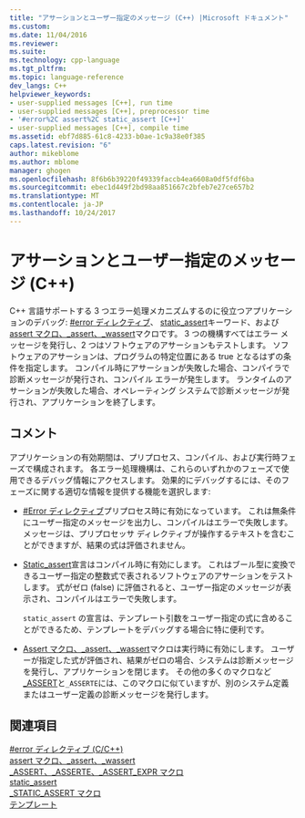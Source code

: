 ```yaml
---
title: "アサーションとユーザー指定のメッセージ (C++) |Microsoft ドキュメント"
ms.custom: 
ms.date: 11/04/2016
ms.reviewer: 
ms.suite: 
ms.technology: cpp-language
ms.tgt_pltfrm: 
ms.topic: language-reference
dev_langs: C++
helpviewer_keywords:
- user-supplied messages [C++], run time
- user-supplied messages [C++], preprocessor time
- '#error%2C assert%2C static_assert [C++]'
- user-supplied messages [C++], compile time
ms.assetid: ebf7d885-61c8-4233-b0ae-1c9a38e0f385
caps.latest.revision: "6"
author: mikeblome
ms.author: mblome
manager: ghogen
ms.openlocfilehash: 8f6b6b39220f49339faccb4ea6608a0df5fdf6ba
ms.sourcegitcommit: ebec1d449f2bd98aa851667c2bfeb7e27ce657b2
ms.translationtype: MT
ms.contentlocale: ja-JP
ms.lasthandoff: 10/24/2017
---
```

# <a name="assertion-and-user-supplied-messages-c"></a>アサーションとユーザー指定のメッセージ (C++)
C++ 言語サポートする 3 つエラー処理メカニズムするのに役立つアプリケーションのデバッグ: [#error ディレクティブ](../preprocessor/hash-error-directive-c-cpp.md)、 [static_assert](../cpp/static-assert.md)キーワード、および[assert マクロ、_assert、_wassert](../c-runtime-library/reference/assert-macro-assert-wassert.md)マクロです。 3 つの機構すべてはエラー メッセージを発行し、2 つはソフトウェアのアサーションもテストします。 ソフトウェアのアサーションは、プログラムの特定位置にある true となるはずの条件を指定します。 コンパイル時にアサーションが失敗した場合、コンパイラで診断メッセージが発行され、コンパイル エラーが発生します。 ランタイムのアサーションが失敗した場合、オペレーティング システムで診断メッセージが発行され、アプリケーションを終了します。  
  
## <a name="remarks"></a>コメント  
 アプリケーションの有効期間は、プリプロセス、コンパイル、および実行時フェーズで構成されます。 各エラー処理機構は、これらのいずれかのフェーズで使用できるデバッグ情報にアクセスします。 効果的にデバッグするには、そのフェーズに関する適切な情報を提供する機能を選択します:  
  
-   [#Error ディレクティブ](../preprocessor/hash-error-directive-c-cpp.md)プリプロセス時に有効になっています。 これは無条件にユーザー指定のメッセージを出力し、コンパイルはエラーで失敗します。 メッセージは、プリプロセッサ ディレクティブが操作するテキストを含むことができますが、結果の式は評価されません。  
  
-   [Static_assert](../cpp/static-assert.md)宣言はコンパイル時に有効にします。 これはブール型に変換できるユーザー指定の整数式で表されるソフトウェアのアサーションをテストします。 式がゼロ (false) に評価されると、ユーザー指定のメッセージが表示され、コンパイルはエラーで失敗します。  
  
     `static_assert` の宣言は、テンプレート引数をユーザー指定の式に含めることができるため、テンプレートをデバッグする場合に特に便利です。  
  
-   [Assert マクロ、_assert、_wassert](../c-runtime-library/reference/assert-macro-assert-wassert.md)マクロは実行時に有効にします。 ユーザーが指定した式が評価され、結果がゼロの場合、システムは診断メッセージを発行し、アプリケーションを閉じます。 その他の多くのマクロなど[_ASSERT](../c-runtime-library/reference/assert-asserte-assert-expr-macros.md)と`_ASSERTE`には、このマクロに似ていますが、別のシステム定義またはユーザー定義の診断メッセージを発行します。  
  
## <a name="see-also"></a>関連項目  
 [#error ディレクティブ (C/C++)](../preprocessor/hash-error-directive-c-cpp.md)   
 [assert マクロ、_assert、_wassert](../c-runtime-library/reference/assert-macro-assert-wassert.md)   
 [_ASSERT、_ASSERTE、_ASSERT_EXPR マクロ](../c-runtime-library/reference/assert-asserte-assert-expr-macros.md)   
 [static_assert](../cpp/static-assert.md)   
 [_STATIC_ASSERT マクロ](../c-runtime-library/reference/static-assert-macro.md)   
 [テンプレート](../cpp/templates-cpp.md)
